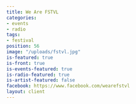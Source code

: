 ```yaml
---
title: We Are FSTVL
categories:
- events
- radio
tags:
- festival
position: 56
image: "/uploads/fstvl.jpg"
is-featured: true
is-front: true
is-events-featured: true
is-radio-featured: true
is-artist-featured: false
facebook: https://www.facebook.com/wearefstvl
layout: client
---
```


